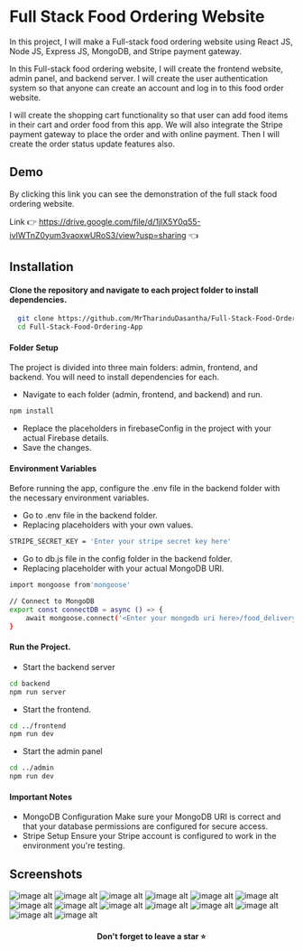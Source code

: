 # Full Stack Food Ordering Website

In this project, I will make a Full-stack food ordering website using React JS, Node JS, Express JS, MongoDB, and Stripe payment gateway.

In this Full-stack food ordering website, I will create the frontend website, admin panel, and backend server. I will create the user authentication system so that anyone can create an account and log in to this food order website.

I will create the shopping cart functionality so that user can add food items in their cart and order food from this app. We will also integrate the Stripe payment gateway to place the order and with online payment. Then I will create the order status update features also.


## Demo

By clicking this link you can see the demonstration of the full stack food ordering website.

Link 👉 https://drive.google.com/file/d/1jlX5Y0q55-ivIWTnZ0yum3vaoxwURoS3/view?usp=sharing 👈


## Installation

#### Clone the repository and navigate to each project folder to install dependencies.
```bash
  git clone https://github.com/MrTharinduDasantha/Full-Stack-Food-Ordering-App.git
  cd Full-Stack-Food-Ordering-App
```
#### Folder Setup
The project is divided into three main folders: admin, frontend, and backend. You will need to install dependencies for each.
- Navigate to each folder (admin, frontend, and backend) and run.
```bash
npm install
```
- Replace the placeholders in firebaseConfig in the project with your actual Firebase details.
- Save the changes.
#### Environment Variables
Before running the app, configure the .env file in the backend folder with the necessary environment variables.
- Go to .env file in the backend folder.
- Replacing placeholders with your own values.
```bash
STRIPE_SECRET_KEY = 'Enter your stripe secret key here'
```
- Go to db.js file in the config folder in the backend folder.
- Replacing placeholder with your actual MongoDB URI.
```bash
import mongoose from'mongoose'

// Connect to MongoDB
export const connectDB = async () => {
    await mongoose.connect('<Enter your mongodb uri here>/food_delivery_db').then(() => console.log('DB connected successfully'))
}
```
#### Run the Project.
- Start the backend server
```bash
cd backend
npm run server
```
- Start the frontend.
```bash
cd ../frontend
npm run dev
```
- Start the admin panel
```bash
cd ../admin
npm run dev
```
#### Important Notes
- MongoDB Configuration
Make sure your MongoDB URI is correct and that your database permissions are configured for secure access.
- Stripe Setup
Ensure your Stripe account is configured to work in the environment you're testing.


## Screenshots

![image alt](https://github.com/MrTharinduDasantha/Full-Stack-Food-Ordering-App/blob/86a92fb0c288094d3893f2702fabb02e94073e90/Img%20-%201.png)
![image alt](https://github.com/MrTharinduDasantha/Full-Stack-Food-Ordering-App/blob/86a92fb0c288094d3893f2702fabb02e94073e90/Img%20-%202.png)
![image alt](https://github.com/MrTharinduDasantha/Full-Stack-Food-Ordering-App/blob/86a92fb0c288094d3893f2702fabb02e94073e90/Img%20-%203.png)
![image alt](https://github.com/MrTharinduDasantha/Full-Stack-Food-Ordering-App/blob/86a92fb0c288094d3893f2702fabb02e94073e90/Img%20-%204.png)
![image alt](https://github.com/MrTharinduDasantha/Full-Stack-Food-Ordering-App/blob/86a92fb0c288094d3893f2702fabb02e94073e90/Img%20-%205.png)
![image alt](https://github.com/MrTharinduDasantha/Full-Stack-Food-Ordering-App/blob/86a92fb0c288094d3893f2702fabb02e94073e90/Img%20-%206.png)
![image alt](https://github.com/MrTharinduDasantha/Full-Stack-Food-Ordering-App/blob/86a92fb0c288094d3893f2702fabb02e94073e90/Img%20-%207.png)
![image alt](https://github.com/MrTharinduDasantha/Full-Stack-Food-Ordering-App/blob/86a92fb0c288094d3893f2702fabb02e94073e90/Img%20-%208.png)
![image alt](https://github.com/MrTharinduDasantha/Full-Stack-Food-Ordering-App/blob/86a92fb0c288094d3893f2702fabb02e94073e90/Img%20-%209.png)
![image alt](https://github.com/MrTharinduDasantha/Full-Stack-Food-Ordering-App/blob/86a92fb0c288094d3893f2702fabb02e94073e90/Img%20-%2010.png)
![image alt](https://github.com/MrTharinduDasantha/Full-Stack-Food-Ordering-App/blob/86a92fb0c288094d3893f2702fabb02e94073e90/Img%20-%2011.png)
![image alt](https://github.com/MrTharinduDasantha/Full-Stack-Food-Ordering-App/blob/86a92fb0c288094d3893f2702fabb02e94073e90/Img%20-%2012.png)
![image alt](https://github.com/MrTharinduDasantha/Full-Stack-Food-Ordering-App/blob/86a92fb0c288094d3893f2702fabb02e94073e90/Img%20-%2013.png)
![image alt](https://github.com/MrTharinduDasantha/Full-Stack-Food-Ordering-App/blob/86a92fb0c288094d3893f2702fabb02e94073e90/Img%20-%2014.png)

<h4 align="center"> Don't forget to leave a star ⭐️ </h4>
